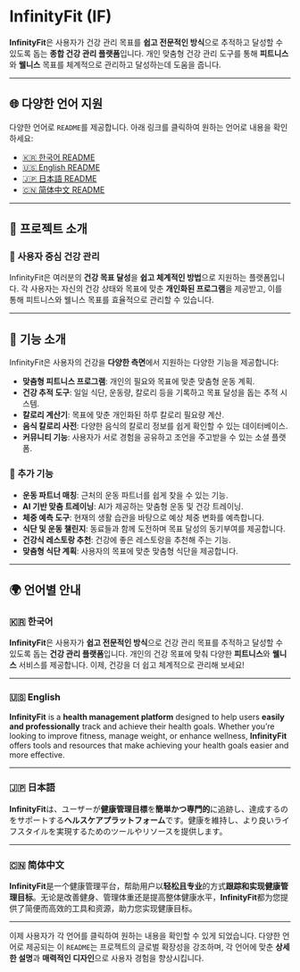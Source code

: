 # InfinityFit (IF)

**InfinityFit**은 사용자가 건강 관리 목표를 **쉽고 전문적인 방식**으로 추적하고 달성할 수 있도록 돕는 **종합 건강 관리 플랫폼**입니다. 개인 맞춤형 건강 관리 도구를 통해 **피트니스**와 **웰니스** 목표를 체계적으로 관리하고 달성하는데 도움을 줍니다.  

---

## 🌐 다양한 언어 지원

다양한 언어로 `README`를 제공합니다. 아래 링크를 클릭하여 원하는 언어로 내용을 확인하세요:

- [🇰🇷 한국어 README](README/README_ko.md)  
- [🇺🇸 English README](README/README_en.md)  
- [🇯🇵 日本語 README](README/README_ja.md)  
- [🇨🇳 简体中文 README](README/README_zh.md)  

---

## 📜 프로젝트 소개

### 🌱 **사용자 중심 건강 관리**
InfinityFit은 여러분의 **건강 목표 달성**을 **쉽고 체계적인 방법**으로 지원하는 플랫폼입니다. 각 사용자는 자신의 건강 상태와 목표에 맞춘 **개인화된 프로그램**을 제공받고, 이를 통해 피트니스와 웰니스 목표를 효율적으로 관리할 수 있습니다.

---

## 🏅 기능 소개

InfinityFit은 사용자의 건강을 **다양한 측면**에서 지원하는 다양한 기능을 제공합니다:

- **맞춤형 피트니스 프로그램**: 개인의 필요와 목표에 맞춘 맞춤형 운동 계획.
- **건강 추적 도구**: 일일 식단, 운동량, 칼로리 등을 기록하고 목표 달성을 돕는 추적 시스템.
- **칼로리 계산기**: 목표에 맞춘 개인화된 하루 칼로리 필요량 계산.
- **음식 칼로리 사전**: 다양한 음식의 칼로리 정보를 쉽게 확인할 수 있는 데이터베이스.
- **커뮤니티 기능**: 사용자가 서로 경험을 공유하고 조언을 주고받을 수 있는 소셜 플랫폼.

### 🔧 **추가 기능**
- **운동 파트너 매칭**: 근처의 운동 파트너를 쉽게 찾을 수 있는 기능.
- **AI 기반 맞춤 트레이닝**: AI가 제공하는 맞춤형 운동 및 건강 트레이닝.
- **체중 예측 도구**: 현재의 생활 습관을 바탕으로 예상 체중 변화를 예측합니다.
- **식단 및 운동 챌린지**: 동료들과 함께 도전하며 목표 달성의 동기부여를 제공합니다.
- **건강식 레스토랑 추천**: 건강에 좋은 레스토랑을 추천해 주는 기능.
- **맞춤형 식단 계획**: 사용자의 목표에 맞춘 맞춤형 식단을 제공합니다.

---

## 🌍 언어별 안내

<a name="한국어"></a>
### 🇰🇷 **한국어**

**InfinityFit**은 사용자가 **쉽고 전문적인 방식**으로 건강 관리 목표를 추적하고 달성할 수 있도록 돕는 **건강 관리 플랫폼**입니다. 개인의 건강 목표에 맞춰 다양한 **피트니스**와 **웰니스** 서비스를 제공합니다. 이제, 건강을 더 쉽고 체계적으로 관리해 보세요!

---

<a name="english"></a>
### 🇺🇸 **English**

**InfinityFit** is a **health management platform** designed to help users **easily and professionally** track and achieve their health goals. Whether you’re looking to improve fitness, manage weight, or enhance wellness, **InfinityFit** offers tools and resources that make achieving your health goals easier and more effective.

---

<a name="日本語"></a>
### 🇯🇵 **日本語**

**InfinityFit**は、ユーザーが**健康管理目標**を**簡単かつ専門的**に追跡し、達成するのをサポートする**ヘルスケアプラットフォーム**です。健康を維持し、より良いライフスタイルを実現するためのツールやリソースを提供します。

---

<a name="简体中文"></a>
### 🇨🇳 **简体中文**

**InfinityFit**是一个健康管理平台，帮助用户以**轻松且专业**的方式**跟踪和实现健康管理目标**。无论是改善健身、管理体重还是提高整体健康水平，**InfinityFit**都为您提供了简便而高效的工具和资源，助力您实现健康目标。

---

이제 사용자가 각 언어를 클릭하여 원하는 내용을 확인할 수 있게 되었습니다. 다양한 언어로 제공되는 이 `README`는 프로젝트의 글로벌 확장성을 강조하며, 각 언어에 맞춘 **상세한 설명**과 **매력적인 디자인**으로 사용자 경험을 향상시킵니다.
